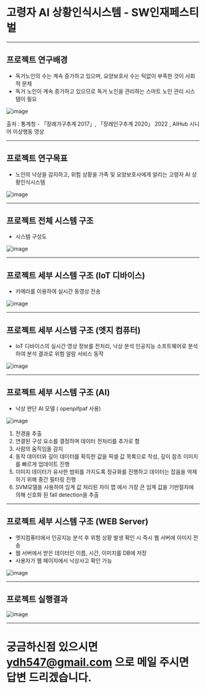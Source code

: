 # 고령자 AI 상황인식시스템 - SW인재페스티벌
------------

## 프로젝트 연구배경
+ 독거노인의 수는 계속 증가하고 있으며, 요양보호사 수는 턱없이 부족한 것이 사회적 문제
+ 독거 노인이 계속 증가하고 있으므로 독거 노인을 관리하는 스마트 노인 관리 시스템이 필요
  
![image](https://github.com/P1nos/Sigma-FallDetection/assets/90705236/996aad77-d9c2-471c-b041-87e40db99a48)

출처 : 통계청 - 「장래가구추계 2017」, 「장래인구추계 2020」 2022 , AIHub 시니어 이상행동 영상

------------

## 프로젝트 연구목표
+ 노인의 낙상을 감지하고, 위험 상황을 가족 및 요양보호사에게 알리는 고령자 AI 상황인식시스템

![image](https://github.com/P1nos/Sigma-FallDetection/assets/90705236/708e76ba-1987-4b8b-8a80-610692cca2a3)

------------

## 프로젝트 전체 시스템 구조
+ 시스템 구성도
  
![image](https://github.com/P1nos/Sigma-FallDetection/assets/90705236/ced79533-c26b-4215-a3b7-a40c1b9e190d)

------------

## 프로젝트 세부 시스템 구조 (IoT 디바이스)
+ 카메라를 이용하여 실시간 동영상 전송

![image](https://github.com/P1nos/Sigma-FallDetection/assets/90705236/f0bf6deb-97d1-4c18-af3c-59144be52b1f)

------------

## 프로젝트 세부 시스템 구조 (엣지 컴퓨터)
+ IoT 디바이스의 실시간 영상 정보를 전처리, 낙상 분석 인공지능 소프트웨어로 분석하여 분석 결과로 위험 알람 서비스 동작

![image](https://github.com/P1nos/Sigma-FallDetection/assets/90705236/2381d0fd-f3ef-45d6-a38b-220cd60200e9)

------------

## 프로젝트 세부 시스템 구조 (AI)
+ 낙상 판단 AI 모델 ( openpifpaf 사용)

![image](https://github.com/P1nos/Sigma-FallDetection/assets/90705236/970b8c59-b1b9-40d6-8176-13df992b053f)

1. 전경을 추출
2. 연결된 구성 요소를 결정하며 데이터 전처리를 추가로 함
3. 사람의 움직임을 감지
4. 동작 데이터와 깊이 데이터를 획득한 값을 픽셀 값 목록으로 작성, 깊이 참조 이미지를 빠르게 업데이트 진행
5. 이미지 데이터가 유사한 범위를 가지도록 정규화를 진행하고 데이터는 잡음을 억제하기 위해 중간 필터링 진행
6. SVM모델을 사용하여 임계 값 처리된 차이 맵 에서 가장 큰 임계 값을 기반절차에 의해 신호화 된 fall detection을 추출

------------

## 프로젝트 세부 시스템 구조 (WEB Server)
+ 엣지컴퓨터에서 인공지능 분석 후 위험 상황 발생 확인 시 즉시 웹 서버에 이미지 전송
+ 웹 서버에서 받은 데이터인 이름, 시간, 이미지를 DB에 저장
+ 사용자가 웹 페이지에서 낙상사고 확인 가능

![image](https://github.com/P1nos/Sigma-FallDetection/assets/90705236/1f35e772-957a-47d6-89a4-6625fe34bf3e)

------------

## 프로젝트 실행결과

![image](https://github.com/P1nos/Sigma-FallDetection/assets/90705236/a9e7d1b3-c95d-4c5c-95fb-3663de121f44)

------------

# 궁금하신점 있으시면 ydh547@gmail.com 으로 메일 주시면 답변 드리겠습니다.
